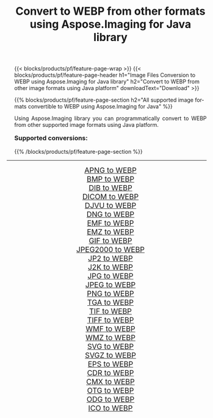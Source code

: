 ﻿---
title: Convert to WEBP from other formats using Aspose.Imaging for Java library 
weight: 3920
url: /java/conversion/to/webp/ 
lang: en
langdirlevel: 2
locales: zh-hans,ja,it,ru,de,es,fr,nl,id,lt,pl,pt,vi,tr,ko,zh-hant,ar,hi,th,sv,cs,uk,he
description: Using Aspose.Imaging you can convert to WEBP from other formats using Java
---

{{< blocks/products/pf/feature-page-wrap >}}
{{< blocks/products/pf/feature-page-header h1="Image Files Conversion to WEBP using Aspose.Imaging for Java library" h2="Convert to WEBP from other image formats using Java platform" downloadText="Download" >}}


{{% blocks/products/pf/feature-page-section  h2="All supported image formats convertible to WEBP using Aspose.Imaging for Java" %}}
<p align=justify>Using Aspose.Imaging library you can programmatically convert to WEBP from other supported image formats using Java platform.</p>
<h3 style="margin-top:16px;">
Supported conversions:
</h3>
{{% /blocks/products/pf/feature-page-section %}}
<div class="container-fluid productfamilypage bg-gray">
    <div class="convertypes bg-gray agp-content section">
        <div class="container">
		<hr style="margin-left:-20px;"/>
		<div class="row other-converters" style="gap: 10px;font-size: 19px;text-align:center;">
		    <div class='col-md-3 other-converter remove-lp remove-rp'><a href="/imaging/java/conversion/apng-to-webp/" style="padding:15px;">APNG to WEBP</a></div>
<div class='col-md-3 other-converter remove-lp remove-rp'><a href="/imaging/java/conversion/bmp-to-webp/" style="padding:15px;">BMP to WEBP</a></div>
<div class='col-md-3 other-converter remove-lp remove-rp'><a href="/imaging/java/conversion/dib-to-webp/" style="padding:15px;">DIB to WEBP</a></div>
<div class='col-md-3 other-converter remove-lp remove-rp'><a href="/imaging/java/conversion/dicom-to-webp/" style="padding:15px;">DICOM to WEBP</a></div>
<div class='col-md-3 other-converter remove-lp remove-rp'><a href="/imaging/java/conversion/djvu-to-webp/" style="padding:15px;">DJVU to WEBP</a></div>
<div class='col-md-3 other-converter remove-lp remove-rp'><a href="/imaging/java/conversion/dng-to-webp/" style="padding:15px;">DNG to WEBP</a></div>
<div class='col-md-3 other-converter remove-lp remove-rp'><a href="/imaging/java/conversion/emf-to-webp/" style="padding:15px;">EMF to WEBP</a></div>
<div class='col-md-3 other-converter remove-lp remove-rp'><a href="/imaging/java/conversion/emz-to-webp/" style="padding:15px;">EMZ to WEBP</a></div>
<div class='col-md-3 other-converter remove-lp remove-rp'><a href="/imaging/java/conversion/gif-to-webp/" style="padding:15px;">GIF to WEBP</a></div>
<div class='col-md-3 other-converter remove-lp remove-rp'><a href="/imaging/java/conversion/jpeg2000-to-webp/" style="padding:15px;">JPEG2000 to WEBP</a></div>
<div class='col-md-3 other-converter remove-lp remove-rp'><a href="/imaging/java/conversion/jp2-to-webp/" style="padding:15px;">JP2 to WEBP</a></div>
<div class='col-md-3 other-converter remove-lp remove-rp'><a href="/imaging/java/conversion/j2k-to-webp/" style="padding:15px;">J2K to WEBP</a></div>
<div class='col-md-3 other-converter remove-lp remove-rp'><a href="/imaging/java/conversion/jpg-to-webp/" style="padding:15px;">JPG to WEBP</a></div>
<div class='col-md-3 other-converter remove-lp remove-rp'><a href="/imaging/java/conversion/jpeg-to-webp/" style="padding:15px;">JPEG to WEBP</a></div>
<div class='col-md-3 other-converter remove-lp remove-rp'><a href="/imaging/java/conversion/png-to-webp/" style="padding:15px;">PNG to WEBP</a></div>
<div class='col-md-3 other-converter remove-lp remove-rp'><a href="/imaging/java/conversion/tga-to-webp/" style="padding:15px;">TGA to WEBP</a></div>
<div class='col-md-3 other-converter remove-lp remove-rp'><a href="/imaging/java/conversion/tif-to-webp/" style="padding:15px;">TIF to WEBP</a></div>
<div class='col-md-3 other-converter remove-lp remove-rp'><a href="/imaging/java/conversion/tiff-to-webp/" style="padding:15px;">TIFF to WEBP</a></div>
<div class='col-md-3 other-converter remove-lp remove-rp'><a href="/imaging/java/conversion/wmf-to-webp/" style="padding:15px;">WMF to WEBP</a></div>
<div class='col-md-3 other-converter remove-lp remove-rp'><a href="/imaging/java/conversion/wmz-to-webp/" style="padding:15px;">WMZ to WEBP</a></div>
<div class='col-md-3 other-converter remove-lp remove-rp'><a href="/imaging/java/conversion/svg-to-webp/" style="padding:15px;">SVG to WEBP</a></div>
<div class='col-md-3 other-converter remove-lp remove-rp'><a href="/imaging/java/conversion/svgz-to-webp/" style="padding:15px;">SVGZ to WEBP</a></div>
<div class='col-md-3 other-converter remove-lp remove-rp'><a href="/imaging/java/conversion/eps-to-webp/" style="padding:15px;">EPS to WEBP</a></div>
<div class='col-md-3 other-converter remove-lp remove-rp'><a href="/imaging/java/conversion/cdr-to-webp/" style="padding:15px;">CDR to WEBP</a></div>
<div class='col-md-3 other-converter remove-lp remove-rp'><a href="/imaging/java/conversion/cmx-to-webp/" style="padding:15px;">CMX to WEBP</a></div>
<div class='col-md-3 other-converter remove-lp remove-rp'><a href="/imaging/java/conversion/otg-to-webp/" style="padding:15px;">OTG to WEBP</a></div>
<div class='col-md-3 other-converter remove-lp remove-rp'><a href="/imaging/java/conversion/odg-to-webp/" style="padding:15px;">ODG to WEBP</a></div>
<div class='col-md-3 other-converter remove-lp remove-rp'><a href="/imaging/java/conversion/ico-to-webp/" style="padding:15px;">ICO to WEBP</a></div>
                </div>
        </div>
    </div>
</div>
<br/>

